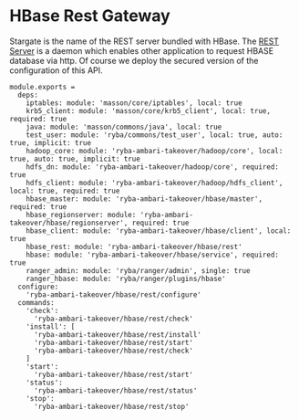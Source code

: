 
# HBase Rest Gateway
Stargate is the name of the REST server bundled with HBase.
The [REST Server](http://wiki.apache.org/hadoop/Hbase/Stargate) is a daemon which enables other application to request HBASE database via http.
Of course we deploy the secured version of the configuration of this API.

    module.exports =
      deps:
        iptables: module: 'masson/core/iptables', local: true
        krb5_client: module: 'masson/core/krb5_client', local: true, required: true
        java: module: 'masson/commons/java', local: true
        test_user: module: 'ryba/commons/test_user', local: true, auto: true, implicit: true
        hadoop_core: module: 'ryba-ambari-takeover/hadoop/core', local: true, auto: true, implicit: true
        hdfs_dn: module: 'ryba-ambari-takeover/hadoop/core', required: true
        hdfs_client: module: 'ryba-ambari-takeover/hadoop/hdfs_client', local: true, required: true
        hbase_master: module: 'ryba-ambari-takeover/hbase/master', required: true
        hbase_regionserver: module: 'ryba-ambari-takeover/hbase/regionserver', required: true
        hbase_client: module: 'ryba-ambari-takeover/hbase/client', local: true
        hbase_rest: module: 'ryba-ambari-takeover/hbase/rest'
        hbase: module: 'ryba-ambari-takeover/hbase/service', required: true
        ranger_admin: module: 'ryba/ranger/admin', single: true
        ranger_hbase: module: 'ryba/ranger/plugins/hbase'
      configure:
        'ryba-ambari-takeover/hbase/rest/configure'
      commands:
        'check':
          'ryba-ambari-takeover/hbase/rest/check'
        'install': [
          'ryba-ambari-takeover/hbase/rest/install'
          'ryba-ambari-takeover/hbase/rest/start'
          'ryba-ambari-takeover/hbase/rest/check'
        ]
        'start':
          'ryba-ambari-takeover/hbase/rest/start'
        'status':
          'ryba-ambari-takeover/hbase/rest/status'
        'stop':
          'ryba-ambari-takeover/hbase/rest/stop'
